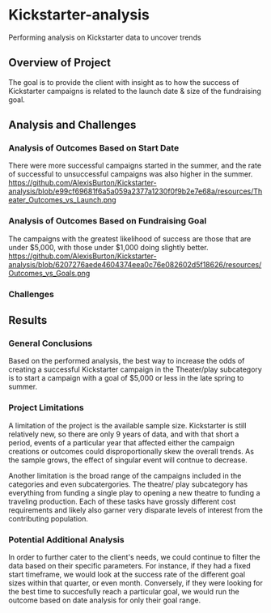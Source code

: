 # Kickstarter-analysis
Performing analysis on Kickstarter data to uncover trends

## Overview of Project
The goal is to provide the client with insight as to how the success of Kickstarter campaigns is related to the launch date & size of the fundraising goal.

## Analysis and Challenges
### Analysis of Outcomes Based on Start Date
There were more successful campaigns started in the summer, and the rate of successful to unsuccessful campaigns was also higher in the summer.  
https://github.com/AlexisBurton/Kickstarter-analysis/blob/e99cf69681f6a5a059a2377a1230f0f9b2e7e68a/resources/Theater_Outcomes_vs_Launch.png

### Analysis of Outcomes Based on Fundraising Goal
The campaigns with the greatest likelihood of success are those that are under $5,000, with those under $1,000 doing slightly better. 
https://github.com/AlexisBurton/Kickstarter-analysis/blob/6207276aede4604374eea0c76e082602d5f18626/resources/Outcomes_vs_Goals.png

### Challenges

## Results
  ### General Conclusions
  Based on the performed analysis, the best way to increase the odds of creating a successful Kickstarter campaign in the Theater/play subcategory is to start a campaign with a goal of $5,000 or less in the late spring to summer. 

  ### Project Limitations
  A limitation of the project is the available sample size. Kickstarter is still relatively new, so there are only 9 years of data, and with that short a period, events of a particular year that affected either the campaign creations or outcomes could disproportionally skew the overall trends. As the sample grows, the effect of singular event will contnue to decrease.
  
  Another limitation is the broad range of the campaigns included in the categories and even subcatergories. The theatre/ play subcategory has everything from funding a single play to opening a new theatre to funding a traveling production. Each of these tasks have grossly different cost requirements and likely also garner very disparate levels of interest from the contributing population.
 
 ### Potential Additional Analysis
  In order to further cater to the client's needs, we could continue to filter the data based on their specific parameters. For instance, if they had a fixed start timeframe, we would look at the success rate of the different goal sizes within that quarter, or even month. Conversely, if they were looking for the best time to succesfully reach a particular goal, we would run the outcome based on date analysis for only their goal range.

